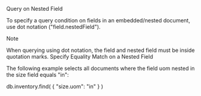 Query on Nested Field

To specify a query condition on fields in an embedded/nested document, use dot notation ("field.nestedField").

Note

When querying using dot notation, the field and nested field must be inside quotation marks.
Specify Equality Match on a Nested Field

The following example selects all documents where the field uom nested in the size field equals "in":

db.inventory.find( { "size.uom": "in" } )
